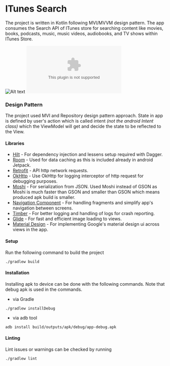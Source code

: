 # ITunes Search

The project is written in Kotlin following MVI/MVVM design pattern. The app consumes the Search API of ITunes store for searching content like movies, books, podcasts, music, music videos, audiobooks, and TV shows within ITunes Store.

![Alt text](/output/app-preview.gif?raw=true "")
![Download APK](/output/itunes-search-androd_1.0.0-.apk?raw=true "")

### Design Pattern
The project used MVI and Repository design pattern approach. State in app is defined by user's action which is called intent _(not the android Intent class)_ which the ViewModel will get and decide the state to be reflected to the View.

#### Libraries
* [Hilt](https://dagger.dev/hilt/) - For dependency injection and lessens setup required with Dagger.
* [Room](https://developer.android.com/jetpack/androidx/releases/room) - Used for data caching as this is included already in android Jetpack.
* [Retrofit](https://square.github.io/retrofit/) - API http network requests.
* [OkHttp](https://square.github.io/okhttp/) - Use OkHttp for logging interceptor of http request for debugging purposes.
* [Moshi](https://github.com/square/moshi) - For serialization from JSON. Used Moshi instead of GSON as Moshi is much faster than GSON and smaller than GSON which means produced apk build is smaller.
* [Navigation Component](https://developer.android.com/guide/navigation) - For handling fragments and simplify app's navigation between screens.
* [Timber](https://github.com/JakeWharton/timber) - For better logging and handling of logs for crash reporting.
* [Glide](https://github.com/bumptech/glide) - For fast and efficient image loading to views.
* [Material Design](https://material.io/) - For implementing Google's material design ui across views in the app.

#### Setup
Run the following command to build the project
```
./gradlew build
```

#### Installation
Installing apk to device can be done with the following commands. Note that debug apk is used in the commands.
- via Gradle
```
./gradlew installDebug
```
- via adb tool
```
adb install build/outputs/apk/debug/app-debug.apk
```

#### Linting
Lint issues or warnings can be checked by running
```
./gradlew lint
```